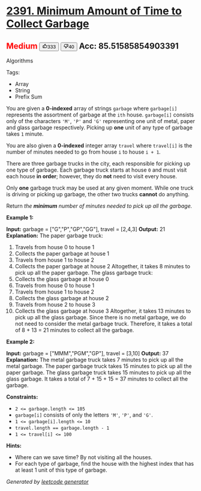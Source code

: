 # [2391. Minimum Amount of Time to Collect Garbage](https://leetcode.com/problems/minimum-amount-of-time-to-collect-garbage/)
<span style="color:red">Medium</span>   <button><svg viewBox="0 0 24 24" width="1em" height="1em" class="icon__1Md2"><path fill-rule="evenodd" d="M7 19v-8H4v8h3zM7 9c0-.55.22-1.05.58-1.41L14.17 1l1.06 1.05c.27.27.44.65.44 1.06l-.03.32L14.69 8H21c1.1 0 2 .9 2 2v2c0 .26-.05.5-.14.73l-3.02 7.05C19.54 20.5 18.83 21 18 21H4a2 2 0 0 1-2-2v-8a2 2 0 0 1 2-2h3zm2 0v10h9l3-7v-2h-9l1.34-5.34L9 9z"></path></svg><span>333</span></button>   <button><svg viewBox="0 0 24 24" width="1em" height="1em" class="icon__1Md2"><path fill-rule="evenodd" d="M17 3v12c0 .55-.22 1.05-.58 1.41L9.83 23l-1.06-1.05c-.27-.27-.44-.65-.44-1.06l.03-.32.95-4.57H3c-1.1 0-2-.9-2-2v-2c0-.26.05-.5.14-.73l3.02-7.05C4.46 3.5 5.17 3 6 3h11zm-2 12V5H6l-3 7v2h9l-1.34 5.34L15 15zm2-2h3V5h-3V3h3a2 2 0 0 1 2 2v8a2 2 0 0 1-2 2h-3v-2z"></path></svg><span>40</span></button>  Acc: 85.51585854903391
---
Algorithms

Tags:
- Array
- String
- Prefix Sum

You are given a **0-indexed** array of strings `garbage` where `garbage[i]` represents the assortment of garbage at the `ith` house. `garbage[i]` consists only of the characters `'M'`, `'P'` and `'G'` representing one unit of metal, paper and glass garbage respectively. Picking up **one** unit of any type of garbage takes `1` minute.

You are also given a **0-indexed** integer array `travel` where `travel[i]` is the number of minutes needed to go from house `i` to house `i + 1`.

There are three garbage trucks in the city, each responsible for picking up one type of garbage. Each garbage truck starts at house `0` and must visit each house **in order**; however, they do **not** need to visit every house.

Only **one** garbage truck may be used at any given moment. While one truck is driving or picking up garbage, the other two trucks **cannot** do anything.

Return _the **minimum** number of minutes needed to pick up all the garbage._

**Example 1:**


**Input:** garbage = ["G","P","GP","GG"], travel = [2,4,3]
**Output:** 21
**Explanation:**
The paper garbage truck:
1. Travels from house 0 to house 1
2. Collects the paper garbage at house 1
3. Travels from house 1 to house 2
4. Collects the paper garbage at house 2
Altogether, it takes 8 minutes to pick up all the paper garbage.
The glass garbage truck:
1. Collects the glass garbage at house 0
2. Travels from house 0 to house 1
3. Travels from house 1 to house 2
4. Collects the glass garbage at house 2
5. Travels from house 2 to house 3
6. Collects the glass garbage at house 3
Altogether, it takes 13 minutes to pick up all the glass garbage.
Since there is no metal garbage, we do not need to consider the metal garbage truck.
Therefore, it takes a total of 8 + 13 = 21 minutes to collect all the garbage.

**Example 2:**


**Input:** garbage = ["MMM","PGM","GP"], travel = [3,10]
**Output:** 37
**Explanation:**
The metal garbage truck takes 7 minutes to pick up all the metal garbage.
The paper garbage truck takes 15 minutes to pick up all the paper garbage.
The glass garbage truck takes 15 minutes to pick up all the glass garbage.
It takes a total of 7 + 15 + 15 = 37 minutes to collect all the garbage.

**Constraints:**

* `2 <= garbage.length <= 105`
* `garbage[i]` consists of only the letters `'M'`, `'P'`, and `'G'`.
* `1 <= garbage[i].length <= 10`
* `travel.length == garbage.length - 1`
* `1 <= travel[i] <= 100`

**Hints:**
- Where can we save time? By not visiting all the houses.
- For each type of garbage, find the house with the highest index that has at least 1 unit of this type of garbage.

*Generated by [leetcode generator](https://github.com/unsupo/leetcode)*